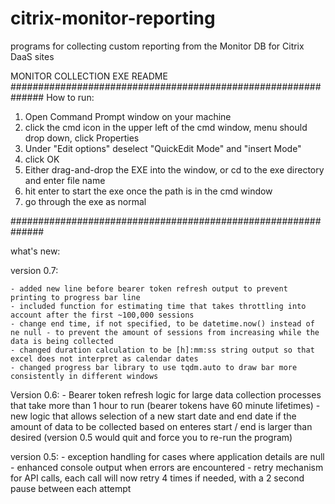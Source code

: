 # citrix-monitor-reporting
programs for collecting custom reporting from the Monitor DB for Citrix DaaS sites

MONITOR COLLECTION EXE README
##############################################################
How to run:
1. Open Command Prompt window on your machine
2. click the cmd icon in the upper left of the cmd window, menu should drop down, click Properties
3. Under "Edit options" deselect "QuickEdit Mode" and "insert Mode"
4. click OK
5. Either drag-and-drop the EXE into the window, or cd to the exe directory and enter file name
6. hit enter to start the exe once the path is in the cmd window
7. go through the exe as normal


##############################################################

what's new:

version 0.7:

	- added new line before bearer token refresh output to prevent printing to progress bar line
	- included function for estimating time that takes throttling into account after the first ~100,000 sessions
	- change end time, if not specified, to be datetime.now() instead of ne null - to prevent the amount of sessions from increasing while the data is being collected
	- changed duration calculation to be [h]:mm:ss string output so that excel does not interpret as calendar dates
	- changed progress bar library to use tqdm.auto to draw bar more consistently in different windows


Version 0.6: 
	- Bearer token refresh logic for large data collection processes that take more than 1 hour to run (bearer tokens have 60 minute lifetimes)
	- new logic that allows selection of a new start date and end date if the amount of data to be collected based on enteres start / end is
	  larger than desired (version 0.5 would quit and force you to re-run the program)


version 0.5:
	- exception handling for cases where application details are null
	- enhanced console output when errors are encountered
	- retry mechanism for API calls, each call will now retry 4 times if needed, with a 2 second pause between each attempt
